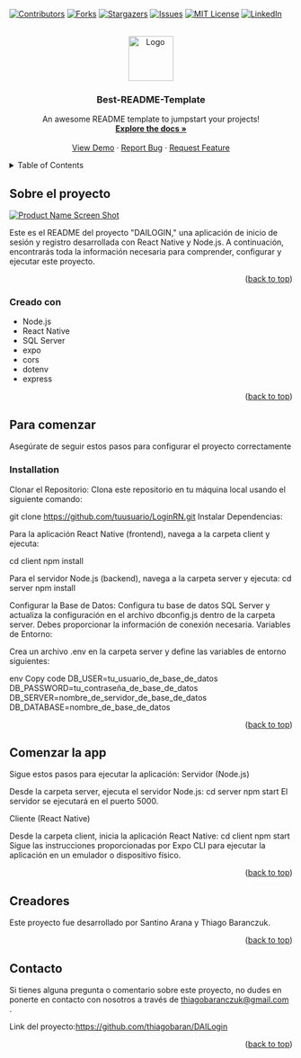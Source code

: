 <!-- Improved compatibility of back to top link: See: https://github.com/othneildrew/Best-README-Template/pull/73 -->
<a name="readme-top"></a>
<!--
*** Thanks for checking out the Best-README-Template. If you have a suggestion
*** that would make this better, please fork the repo and create a pull request
*** or simply open an issue with the tag "enhancement".
*** Don't forget to give the project a star!
*** Thanks again! Now go create something AMAZING! :D
-->



<!-- PROJECT SHIELDS -->
<!--
*** I'm using markdown "reference style" links for readability.
*** Reference links are enclosed in brackets [ ] instead of parentheses ( ).
*** See the bottom of this document for the declaration of the reference variables
*** for contributors-url, forks-url, etc. This is an optional, concise syntax you may use.
*** https://www.markdownguide.org/basic-syntax/#reference-style-links
-->
[![Contributors][contributors-shield]][contributors-url]
[![Forks][forks-shield]][forks-url]
[![Stargazers][stars-shield]][stars-url]
[![Issues][issues-shield]][issues-url]
[![MIT License][license-shield]][license-url]
[![LinkedIn][linkedin-shield]][linkedin-url]



<!-- PROJECT LOGO -->
<br />
<div align="center">
  <a href="https://github.com/othneildrew/Best-README-Template">
    <img src="images/logo.png" alt="Logo" width="80" height="80">
  </a>

  <h3 align="center">Best-README-Template</h3>

  <p align="center">
    An awesome README template to jumpstart your projects!
    <br />
    <a href="https://github.com/othneildrew/Best-README-Template"><strong>Explore the docs »</strong></a>
    <br />
    <br />
    <a href="https://github.com/othneildrew/Best-README-Template">View Demo</a>
    ·
    <a href="https://github.com/othneildrew/Best-README-Template/issues">Report Bug</a>
    ·
    <a href="https://github.com/othneildrew/Best-README-Template/issues">Request Feature</a>
  </p>
</div>



<!-- TABLE OF CONTENTS -->
<details>
  <summary>Table of Contents</summary>
  <ol>
    <li>
      <a href="#about-the-project">About The Project</a>
      <ul>
        <li><a href="#built-with">Built With</a></li>
      </ul>
    </li>
    <li>
      <a href="#getting-started">Getting Started</a>
      <ul>
        <li><a href="#prerequisites">Prerequisites</a></li>
        <li><a href="#installation">Installation</a></li>
      </ul>
    </li>
    <li><a href="#usage">Usage</a></li>
    <li><a href="#roadmap">Roadmap</a></li>
    <li><a href="#contributing">Contributing</a></li>
    <li><a href="#license">License</a></li>
    <li><a href="#contact">Contact</a></li>
    <li><a href="#acknowledgments">Acknowledgments</a></li>
  </ol>
</details>



<!-- ABOUT THE PROJECT -->
## Sobre el proyecto

[![Product Name Screen Shot][product-screenshot]](https://example.com)

Este es el README del proyecto "DAILOGIN," una aplicación de inicio de sesión y registro desarrollada con React Native y Node.js. A continuación, encontrarás toda la información necesaria para comprender, configurar y ejecutar este proyecto.

<p align="right">(<a href="#readme-top">back to top</a>)</p>



### Creado con

* Node.js
* React Native
* SQL Server
* expo
* cors
* dotenv
* express

<p align="right">(<a href="#readme-top">back to top</a>)</p>



<!-- GETTING STARTED -->
## Para comenzar

Asegúrate de seguir estos pasos para configurar el proyecto correctamente

### Installation

Clonar el Repositorio: Clona este repositorio en tu máquina local usando el siguiente comando:

git clone https://github.com/tuusuario/LoginRN.git
Instalar Dependencias:

Para la aplicación React Native (frontend), navega a la carpeta client y ejecuta:

cd client
npm install

Para el servidor Node.js (backend), navega a la carpeta server y ejecuta:
cd server
npm install

Configurar la Base de Datos:
Configura tu base de datos SQL Server y actualiza la configuración en el archivo dbconfig.js dentro de la carpeta server. Debes proporcionar la información de conexión necesaria.
Variables de Entorno:

Crea un archivo .env en la carpeta server y define las variables de entorno siguientes:

env
Copy code
DB_USER=tu_usuario_de_base_de_datos
DB_PASSWORD=tu_contraseña_de_base_de_datos
DB_SERVER=nombre_de_servidor_de_base_de_datos
DB_DATABASE=nombre_de_base_de_datos

<p align="right">(<a href="#readme-top">back to top</a>)</p>



<!-- USAGE EXAMPLES -->
## Comenzar la app
Sigue estos pasos para ejecutar la aplicación:
Servidor (Node.js)

Desde la carpeta server, ejecuta el servidor Node.js:
cd server
npm start
El servidor se ejecutará en el puerto 5000.

Cliente (React Native)

Desde la carpeta client, inicia la aplicación React Native:
cd client
npm start
Sigue las instrucciones proporcionadas por Expo CLI para ejecutar la aplicación en un emulador o dispositivo físico.

<p align="right">(<a href="#readme-top">back to top</a>)</p>


## Creadores

Este proyecto fue desarrollado por Santino Arana y Thiago Baranczuk.

<p align="right">(<a href="#readme-top">back to top</a>)</p>


<!-- CONTACT -->
## Contacto

Si tienes alguna pregunta o comentario sobre este proyecto, no dudes en ponerte en contacto con nosotros a través de thiagobaranczuk@gmail.com .

Link del proyecto:https://github.com/thiagobaran/DAILogin

<p align="right">(<a href="#readme-top">back to top</a>)</p>



<!-- MARKDOWN LINKS & IMAGES -->
<!-- https://www.markdownguide.org/basic-syntax/#reference-style-links -->
[contributors-shield]: https://img.shields.io/github/contributors/othneildrew/Best-README-Template.svg?style=for-the-badge
[contributors-url]: https://github.com/othneildrew/Best-README-Template/graphs/contributors
[forks-shield]: https://img.shields.io/github/forks/othneildrew/Best-README-Template.svg?style=for-the-badge
[forks-url]: https://github.com/othneildrew/Best-README-Template/network/members
[stars-shield]: https://img.shields.io/github/stars/othneildrew/Best-README-Template.svg?style=for-the-badge
[stars-url]: https://github.com/othneildrew/Best-README-Template/stargazers
[issues-shield]: https://img.shields.io/github/issues/othneildrew/Best-README-Template.svg?style=for-the-badge
[issues-url]: https://github.com/othneildrew/Best-README-Template/issues
[license-shield]: https://img.shields.io/github/license/othneildrew/Best-README-Template.svg?style=for-the-badge
[license-url]: https://github.com/othneildrew/Best-README-Template/blob/master/LICENSE.txt
[linkedin-shield]: https://img.shields.io/badge/-LinkedIn-black.svg?style=for-the-badge&logo=linkedin&colorB=555
[linkedin-url]: https://linkedin.com/in/othneildrew
[product-screenshot]: images/screenshot.png
[Next.js]: https://img.shields.io/badge/next.js-000000?style=for-the-badge&logo=nextdotjs&logoColor=white
[Next-url]: https://nextjs.org/
[React.js]: https://img.shields.io/badge/React-20232A?style=for-the-badge&logo=react&logoColor=61DAFB
[React-url]: https://reactjs.org/
[Vue.js]: https://img.shields.io/badge/Vue.js-35495E?style=for-the-badge&logo=vuedotjs&logoColor=4FC08D
[Vue-url]: https://vuejs.org/
[Angular.io]: https://img.shields.io/badge/Angular-DD0031?style=for-the-badge&logo=angular&logoColor=white
[Angular-url]: https://angular.io/
[Svelte.dev]: https://img.shields.io/badge/Svelte-4A4A55?style=for-the-badge&logo=svelte&logoColor=FF3E00
[Svelte-url]: https://svelte.dev/
[Laravel.com]: https://img.shields.io/badge/Laravel-FF2D20?style=for-the-badge&logo=laravel&logoColor=white
[Laravel-url]: https://laravel.com
[Bootstrap.com]: https://img.shields.io/badge/Bootstrap-563D7C?style=for-the-badge&logo=bootstrap&logoColor=white
[Bootstrap-url]: https://getbootstrap.com
[JQuery.com]: https://img.shields.io/badge/jQuery-0769AD?style=for-the-badge&logo=jquery&logoColor=white
[JQuery-url]: https://jquery.com 
